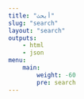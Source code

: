 ```yaml
---
title: "أبحث"
slug: "search"
layout: "search"
outputs:
    - html
    - json
menu:
    main:
        weight: -60
        pre: search
---
```

